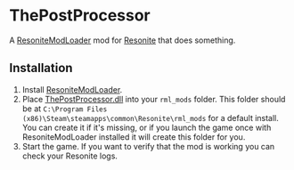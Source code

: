 # ThePostProcessor

A [ResoniteModLoader](https://github.com/resonite-modding-group/ResoniteModLoader) mod for [Resonite](https://resonite.com/) that does something.
<!-- Edit to describe what your mod does and what it may solve -->
<!-- If your mod solves an issue, you should link to any relevant issues on the resonite github -->

## Installation
1. Install [ResoniteModLoader](https://github.com/resonite-modding-group/ResoniteModLoader).
1. Place [ThePostProcessor.dll](https://github.com/0xFLOATINGPOINT/ThePostProcessor/releases/latest/download/ThePostProcessor.dll) into your `rml_mods` folder. This folder should be at `C:\Program Files (x86)\Steam\steamapps\common\Resonite\rml_mods` for a default install. You can create it if it's missing, or if you launch the game once with ResoniteModLoader installed it will create this folder for you.
1. Start the game. If you want to verify that the mod is working you can check your Resonite logs.
